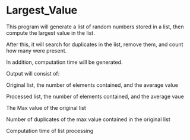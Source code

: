 # Largest_Value

This program will generate a list of random numbers stored in a list, then compute the largest value in the list. 

After this, it will search for duplicates in the list, remove them, and count how many were present. 

In addition, computation time will be generated. 

Output will consist of:

Original list, the number of elements contained, and the average value

Processed list, the number of elements contained, and the average vaue

The Max value of the original list

Number of duplicates of the max value contained in the original list

Computation time of list processing
